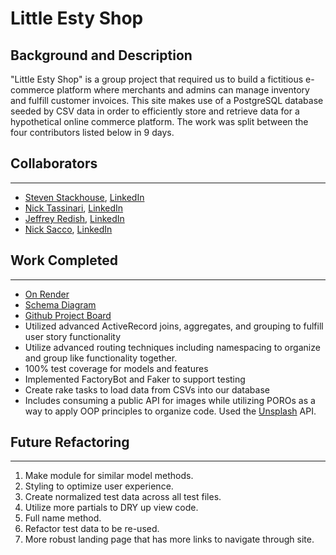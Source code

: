# Little Esty Shop

## Background and Description

"Little Esty Shop" is a group project that required us to build a fictitious e-commerce platform where merchants and admins can manage inventory and fulfill customer invoices.
This site makes use of a PostgreSQL database seeded by CSV data in order to efficiently store and retrieve data for a hypothetical online commerce platform. The work was split between the four contributors listed below in 9 days.

## Collaborators
___
- [Steven Stackhouse](https://github.com/stackmm), [LinkedIn](https://www.linkedin.com/in/steven-stackhouse/)
- [Nick Tassinari](https://github.com/NickTassinari), [LinkedIn](https://www.linkedin.com/in/tassinarinicholas/)
- [Jeffrey Redish](https://github.com/Jredish11), [LinkedIn](https://www.linkedin.com/in/jredish/)
- [Nick Sacco](https://github.com/sicknacco), [LinkedIn](https://www.linkedin.com/in/nick-sacco-02208212a/)

## Work Completed
___
- [On Render](https://little-shop-7-qkg4.onrender.com/)
- [Schema Diagram](https://dbdiagram.io/d/6477a4dc722eb774942b1003)
- [Github Project Board](https://github.com/users/Jredish11/projects/6)
- Utilized advanced ActiveRecord joins, aggregates, and grouping to fulfill user story functionality
- Utilize advanced routing techniques including namespacing to organize and group like functionality together.
- 100% test coverage for models and features
- Implemented FactoryBot and Faker to support testing
- Create rake tasks to load data from CSVs into our database
- Includes consuming a public API for images while utilizing POROs as a way to apply OOP principles to organize code. Used the [Unsplash](https://unsplash.com/developers) API.

## Future Refactoring
---
1. Make module for similar model methods.
1. Styling to optimize user experience.
1. Create normalized test data across all test files.
1. Utilize more partials to DRY up view code.
1. Full name method.
1. Refactor test data to be re-used.
1. More robust landing page that has more links to navigate through site.
